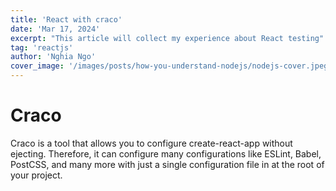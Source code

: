 ```yaml
---
title: 'React with craco'
date: 'Mar 17, 2024'
excerpt: "This article will collect my experience about React testing"
tag: 'reactjs'
author: 'Nghia Ngo'
cover_image: '/images/posts/how-you-understand-nodejs/nodejs-cover.jpeg'
---
```

# Craco

Craco is a tool that allows you to configure create-react-app without ejecting. Therefore, it can configure many
configurations like ESLint, Babel, PostCSS, and many more with just a single configuration file in at the root of your project.
